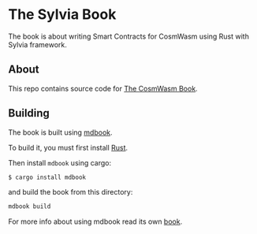 # The Sylvia Book

The book is about writing Smart Contracts for CosmWasm using Rust with Sylvia framework.

## About

This repo contains source code for [The CosmWasm Book](https://cosmwasm.github.io/sylvia-book/).

## Building

The book is built using [mdbook](https://github.com/rust-lang/mdBook).

To build it, you must first install [Rust](https://www.rust-lang.org/tools/install).

Then install `mdbook` using cargo:

```bash
$ cargo install mdbook
```

and build the book from this directory:

```bash
mdbook build
```

For more info about using mdbook read its own [book](https://rust-lang.github.io/mdBook/index.html).
